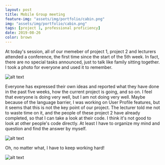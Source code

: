 ```yaml
---
layout: post
title: Mobile Group meeting
feature-img: "assets/img/portfolio/cabin.png"
img: "assets/img/portfolio/cabin.png"
tags: [project 1, professional proficiency]
date: 2019-08-26
color: brown
---
```


At today's session, all of our memeber of project 1, project 2 and lecturers attended a conference, the first time since the start of the 5th week. 
In fact, there are no special tasks announced, just to talk like family sitting together. I took a photo for everyone and used it to remember.

![alt text](https://github.com/aemooooon/app/blob/master/assets/img/p/023.png?raw=true "Mobile Group meeting")

Everyone has expressed their own ideas and reported what they have done in the past five weeks, how the current project is going, and so on. 
I feel that everyone is doing very well, but I am not doing very well. Maybe because of the language barrier, I was working on User Profile features, but it seems that this is not the key point of our project. The lecturer told me not to waste time on it, and the people of these project 2 have already completed, so that I can take a look at their code. 
I think it's not good to look at other people's code directly. At least I have to organize my mind and question and find the answer by myself. 

![alt text](https://github.com/aemooooon/app/blob/master/assets/img/p/024.png?raw=true "Mobile Group meeting")

Oh, no matter what, I have to keep working hard!

![alt text](https://github.com/aemooooon/app/blob/master/assets/img/p/025.png?raw=true "Mobile Group meeting")